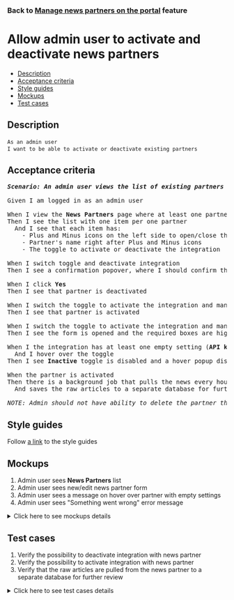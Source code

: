 ### Back to [Manage news partners on the portal](../../) feature

# Allow admin user to activate and deactivate news partners

- [Description](#description)
- [Acceptance criteria](#acceptance-criteria)
- [Style guides](#style-guides)
- [Mockups](#mockups)
- [Test cases](#test-cases)

## Description

    As an admin user
    I want to be able to activate or deactivate existing partners

## Acceptance criteria

<pre>
<b><i>Scenario: An admin user views the list of existing partners configurations on the News Partners page</i></b>

Given I am logged in as an admin user

When I view the <b>News Partners</b> page where at least one partner was added
Then I see the list with one item per one partner
  And I see that each item has:
    - Plus and Minus icons on the left side to open/close the form
    - Partner's name right after Plus and Minus icons
    - The toggle to activate or deactivate the integration

When I switch toggle and deactivate integration
Then I see a confirmation popover, where I should confirm that I want to deactivate the partner

When I click <b>Yes</b>
Then I see that partner is deactivated

When I switch the toggle to activate the integration and mandatory boxes are filled
Then I see that partner is activated

When I switch the toggle to activate the integration and mandatory boxes are not filled
Then I see the form is opened and the required boxes are highlighted with red

When I the integration has at least one empty setting (<b>API key</b> and/or <b>Default sources</b>)
  And I hover over the toggle
Then I see <b>Inactive</b> toggle is disabled and a hover popup displays a message: "You can not activate the partner. Please fill in the settings."

When the partner is activated
Then there is a background job that pulls the news every hour
  And saves the raw articles to a separate database for further review

<i>NOTE: Admin should not have ability to delete the partner through the UI. They should only deactivate it.</i>
</pre>

## Style guides

Follow [a link](https://www.figma.com/proto/0zkkf5WC77OSpvyD6YXpFE/Style-guides?page-id=0%3A1&node-id=19%3A5368&viewport=266%2C48%2C0.54&scaling=min-zoom&starting-point-node-id=19%3A5368) to the style guides

## Mockups

1. Admin user sees <b>News Partners</b> list
2. Admin user sees new/edit news partner form
3. Admin user sees a message on hover over partner with empty settings
4. Admin user sees "Something went wrong" error message

<details>
  <summary>Click here to see mockups details</summary>

**1. Admin user sees News Partners list:**

![Admin user sees News Partners list](/sports_hub_portal/desktop_application_features/manage_news_partners/images/news_partners_list.png)

**2. Admin user sees new/edit news partner form:**

![Admin user sees new/edit news partner form](/sports_hub_portal/desktop_application_features/manage_news_partners/images/new_news_partners_edit_state.png)

**3. Admin user sees a message on hover over partner with empty settings:**

![Admin user sees a message on hover over partner with empty settings](/sports_hub_portal/desktop_application_features/manage_news_partners/images/inactive_empty_partner_hover.png)

**4. Admin user sees "Something went wrong" error message:**

![Admin user sees "Something went wrong" error message](/sports_hub_portal/desktop_application_features/manage_news_partners/images/something_went_wrong_popup.png)
</details>

## Test cases

1. Verify the possibility to deactivate integration with news partner
2. Verify the possibility to activate integration with news partner
3. Verify that the raw articles are pulled from the news partner to a separate database for further review

<details>
  <summary>Click here to see test cases details</summary>

### **#1. Verify the possibility to deactivate integration with news partner**

|Preconditions|Steps|Expected result
--------------|-----|----------
|- Log in with admin account</br>- Go to the <b>News Partners</b> configuration page</br>- There is some partner added in the active state|1) Switch the active toggle</br>2) Click <b>Yes</b>|1) The confirmation popover about deactivation appears</br>2) Partner is in the inactive state. No new news is loaded from the partner to the site|

### **#2. Verify the possibility to activate integration with news partner**

|Preconditions|Steps|Expected result
--------------|-----|----------
|- Log in with admin account</br>- Go to the <b>News Partners</b> configuration page</br>- There is some partner added in the inactive state|1) Switch the inactive toggle</br>2) Click <b>Yes</b>|1) The confirmation message about activation appears</br>2) Partner is in the active state. New news is loaded from the partner to the site|

### **#3. Verify that the raw articles are pulled from the news partner to a separate database for further review**

|Preconditions|Steps|Expected result
--------------|-----|----------
|- Log in with admin account</br>- Go to the <b>News Partners</b> configuration page</br>- There is some partner added in the active state|1) Wait for 1 hour after activating the partner</br>2) Check the database|1) The background job runs every hour</br>2) The raw articles from the news partner are saved into separate database|
</details>
